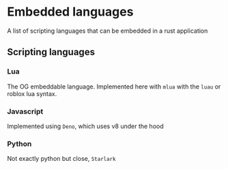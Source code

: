 # Embedded languages

A list of scripting languages that can be embedded in a rust application

## Scripting languages

### Lua

The OG embeddable language. Implemented here with `mlua` with the `luau` or
roblox lua syntax.

### Javascript

Implemented using `Deno`, which uses v8 under the hood

### Python

Not exactly python but close, `Starlark`
